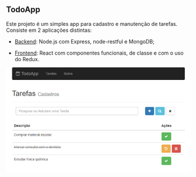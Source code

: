 ## TodoApp
Este projeto é um simples app para cadastro e manutenção de tarefas. Consiste em 2 aplicações distintas:
- [Backend](https://github.com/alanlesc1/todoApp/tree/master/backend): Node.js com Express, node-restful e MongoDB;

- [Frontend](https://github.com/alanlesc1/todoApp/tree/master/frontend): React com componentes funcionais, de classe e com o uso do Redux.

![alt text](https://github.com/alanlesc1/todoApp/blob/master/frontend/public/screenshot.png)

